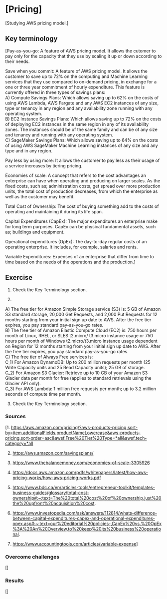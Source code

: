 # [Pricing]

[Studying AWS pricing model.]

## Key terminology

[Pay-as-you-go: A feature of AWS pricing model. It allows the cutomer to pay only for the capacity that they use by scaling it up or down according to their needs.

Save when you commit: A feature of AWS pricing model. It allows the customer to save up to 72% on the computing and Machine Learning services that they use compared to on-demand pricing, in exchange for a one or three year commitment of hourly expenditure. This feature is currently offered in three types of savings plans:  
A) Compute Savings Plans: Which allows saving up to 62% on the costs of using AWS Lambda, AWS Fargate and any AWS EC2 instances of any size, type or tenancy in any region and any availability zone running with any operating system.  
B) EC2 Instance Savings Plans: Which allows saving up to 72% on the costs of deploying EC2 instances in the same region in any of its availability zones. The instances should be of the same family and can be of any size and tenancy and running with any operating system.  
C) SageMaker Savings Plans: Which allows saving up to 64% on the costs of using AWS SageMaker Machine Learning instances of any size and any type and in any region.

Pay less by using more: It allows the customer to pay less as their usage of a service increases by tiering pricing.

Economies of scale: A concept that refers to the cost advantages an enterprise can have when operating and producing on larger scales. As the fixed costs, such as; administration costs, get spread over more production units, the total cost of production decreases, from which the enterprise as well as the customer may benefit.

Total Cost of Ownership: The cost of buying something add to the costs of operating and maintaining it during its life span.

Capital Expenditures (CapEx): The major expenditures an enterprise make for long term purposes. CapEx can be physical fundamental assets, such as; buildings and equipment.

Operational expenditures (OpEx): The day-to-day regular costs of an operating enterprise. It includes, for example, salaries and rents.

Variable Expenditures: Expenses of an enterprise that differ from time to time based on the needs of the operations and the production.]

## Exercise

1. Check the Key Terminology section.

2.  

A) The free tier for Amazon Simple Storage service (S3) is: 5 GB of Amazon S3 standard storage, 20,000 Get Requests, and 2,000 Put Requests for 12 months starting from your initial sign up date to AWS. After the free tier expires, you pay standard pay-as-you-go rates.  
B) The free tier of Amazon Elastic Compute Cloud (EC2) is: 750 hours per month of Linux, RHEL, or SLES t2.micro/ t3.micro instance usage or 750 hours per month of Windows t2.micro/t3.micro instance usage dependent on Region for 12 months starting from your initial sign up date to AWS. After the free tier expires, you pay standard pay-as-you-go rates.  
C) The free tier of Always Free services is:  
C_1) For Amazon DynamoDB: Up to 200 million requests per month (25 Write Capacity units and 25 Read Capacity units); 25 GB of storage.  
C_2) For Amazon S3 Glacier: Retrieve up to 10 GB of your Amazon S3 Glacier data per month for free (applies to standard retrievals using the Glacier API only).  
C_3) For AWS Lambda: 1 million free requests per month; up to 3.2 million seconds of compute time per month.

3. Check the Key Terminology section.

### Sources

[1. <https://aws.amazon.com/pricing/?aws-products-pricing.sort-by=item.additionalFields.productNameLowercase&aws-products-pricing.sort-order=asc&awsf.Free%20Tier%20Type=*all&awsf.tech-category=*all>

2. <https://aws.amazon.com/savingsplans/>

3. <https://www.thebalancemoney.com/economies-of-scale-3305926>

4. <https://docs.aws.amazon.com/pdfs/whitepapers/latest/how-aws-pricing-works/how-aws-pricing-works.pdf>

5. <https://www.bdc.ca/en/articles-tools/entrepreneur-toolkit/templates-business-guides/glossary/total-cost-ownership#:~:text=The%20total%20cost%20of%20ownership,just%20the%20upfront%20acquisition%20cost>.

6. <https://www.investopedia.com/ask/answers/112814/whats-difference-between-capital-expenditures-capex-and-operational-expenditures-opex.asp#:~:text=our%20editorial%20policies-,CapEx%20vs.%20OpEx%3A%20An%20Overview,to%20keep%20its%20business%20operational>.

7. <https://www.accountingtools.com/articles/variable-expense>]

### Overcome challenges

[]

### Results

[]
